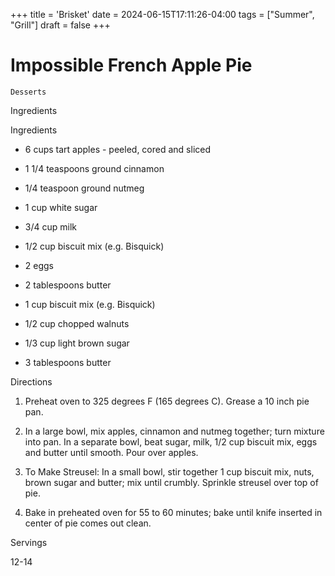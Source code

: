 +++
title = 'Brisket'
date = 2024-06-15T17:11:26-04:00
tags = ["Summer", "Grill"]
draft = false
+++
# Impossible French Apple Pie

`Desserts`

 

  Ingredients  

  Ingredients

 * 6 cups tart apples - peeled, cored and sliced

 * 1 1/4 teaspoons ground cinnamon

 * 1/4 teaspoon ground nutmeg

 * 1 cup white sugar

 * 3/4 cup milk

 * 1/2 cup biscuit mix (e.g. Bisquick)

 * 2 eggs

 * 2 tablespoons butter

 * 1 cup biscuit mix (e.g. Bisquick)

 * 1/2 cup chopped walnuts

 * 1/3 cup light brown sugar

 * 3 tablespoons butter

Directions

 1. Preheat oven to 325 degrees F (165 degrees C). Grease a 10 inch pie pan.

 2. In a large bowl, mix apples, cinnamon and nutmeg together; turn mixture into pan. In a separate bowl, beat sugar, milk, 1/2 cup biscuit mix, eggs and butter until smooth. Pour over apples.

 3. To Make Streusel: In a small bowl, stir together 1 cup biscuit mix, nuts, brown sugar and butter; mix until crumbly. Sprinkle streusel over top of pie.

 4. Bake in preheated oven for 55 to 60 minutes; bake until knife inserted in center of pie comes out clean.

  

   Servings  

  12-14  

 
